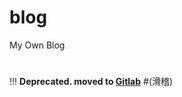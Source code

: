 # blog
My Own Blog
#
!!! __Deprecated. moved to [Gitlab](https://gitlab.com/duangsuse/blog)__
#(滑稽)
